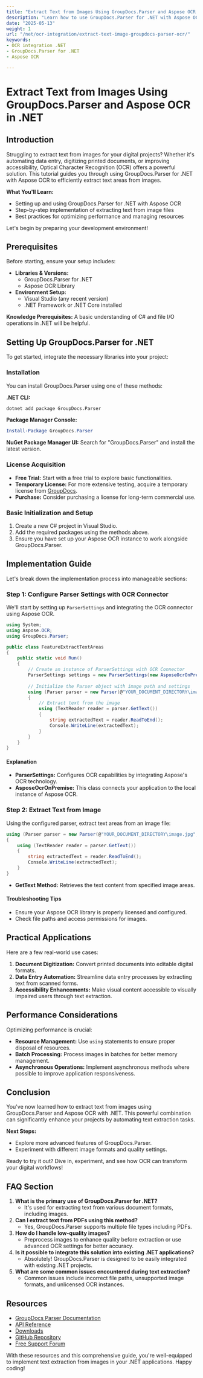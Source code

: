 ```yaml
---
title: "Extract Text from Images Using GroupDocs.Parser and Aspose OCR in .NET"
description: "Learn how to use GroupDocs.Parser for .NET with Aspose OCR to extract text from images, enhancing digital projects through efficient OCR integration."
date: "2025-05-13"
weight: 1
url: "/net/ocr-integration/extract-text-image-groupdocs-parser-ocr/"
keywords:
- OCR integration .NET
- GroupDocs.Parser for .NET
- Aspose OCR

---
```



# Extract Text from Images Using GroupDocs.Parser and Aspose OCR in .NET

## Introduction

Struggling to extract text from images for your digital projects? Whether it's automating data entry, digitizing printed documents, or improving accessibility, Optical Character Recognition (OCR) offers a powerful solution. This tutorial guides you through using GroupDocs.Parser for .NET with Aspose OCR to efficiently extract text areas from images.

**What You'll Learn:**
- Setting up and using GroupDocs.Parser for .NET with Aspose OCR
- Step-by-step implementation of extracting text from image files
- Best practices for optimizing performance and managing resources

Let's begin by preparing your development environment!

## Prerequisites

Before starting, ensure your setup includes:
- **Libraries & Versions:**
  - GroupDocs.Parser for .NET
  - Aspose OCR Library
- **Environment Setup:**
  - Visual Studio (any recent version)
  - .NET Framework or .NET Core installed

**Knowledge Prerequisites:** A basic understanding of C# and file I/O operations in .NET will be helpful.

## Setting Up GroupDocs.Parser for .NET

To get started, integrate the necessary libraries into your project:

### Installation
You can install GroupDocs.Parser using one of these methods:

**.NET CLI:**
```bash
dotnet add package GroupDocs.Parser
```

**Package Manager Console:**
```powershell
Install-Package GroupDocs.Parser
```

**NuGet Package Manager UI:**
Search for "GroupDocs.Parser" and install the latest version.

### License Acquisition
- **Free Trial:** Start with a free trial to explore basic functionalities.
- **Temporary License:** For more extensive testing, acquire a temporary license from [GroupDocs](https://purchase.groupdocs.com/temporary-license/).
- **Purchase:** Consider purchasing a license for long-term commercial use.

### Basic Initialization and Setup
1. Create a new C# project in Visual Studio.
2. Add the required packages using the methods above.
3. Ensure you have set up your Aspose OCR instance to work alongside GroupDocs.Parser.

## Implementation Guide

Let's break down the implementation process into manageable sections:

### Step 1: Configure Parser Settings with OCR Connector
We'll start by setting up `ParserSettings` and integrating the OCR connector using Aspose OCR.

```csharp
using System;
using Aspose.OCR;
using GroupDocs.Parser;

public class FeatureExtractTextAreas
{
    public static void Run()
    {
        // Create an instance of ParserSettings with OCR Connector
        ParserSettings settings = new ParserSettings(new AsposeOcrOnPremise());
        
        // Initialize the Parser object with image path and settings
        using (Parser parser = new Parser(@"YOUR_DOCUMENT_DIRECTORY\image.jpg", settings))
        {
            // Extract text from the image
            using (TextReader reader = parser.GetText())
            {
                string extractedText = reader.ReadToEnd();
                Console.WriteLine(extractedText);
            }
        }
    }
}
```

#### Explanation
- **ParserSettings:** Configures OCR capabilities by integrating Aspose's OCR technology.
- **AsposeOcrOnPremise:** This class connects your application to the local instance of Aspose OCR.

### Step 2: Extract Text from Image
Using the configured parser, extract text areas from an image file:

```csharp
using (Parser parser = new Parser(@"YOUR_DOCUMENT_DIRECTORY\image.jpg", settings))
{
    using (TextReader reader = parser.GetText())
    {
        string extractedText = reader.ReadToEnd();
        Console.WriteLine(extractedText);
    }
}
```

- **GetText Method:** Retrieves the text content from specified image areas.
  
#### Troubleshooting Tips
- Ensure your Aspose OCR library is properly licensed and configured.
- Check file paths and access permissions for images.

## Practical Applications
Here are a few real-world use cases:
1. **Document Digitization:** Convert printed documents into editable digital formats.
2. **Data Entry Automation:** Streamline data entry processes by extracting text from scanned forms.
3. **Accessibility Enhancements:** Make visual content accessible to visually impaired users through text extraction.

## Performance Considerations
Optimizing performance is crucial:
- **Resource Management:** Use `using` statements to ensure proper disposal of resources.
- **Batch Processing:** Process images in batches for better memory management.
- **Asynchronous Operations:** Implement asynchronous methods where possible to improve application responsiveness.

## Conclusion
You've now learned how to extract text from images using GroupDocs.Parser and Aspose OCR with .NET. This powerful combination can significantly enhance your projects by automating text extraction tasks.

**Next Steps:**
- Explore more advanced features of GroupDocs.Parser.
- Experiment with different image formats and quality settings.

Ready to try it out? Dive in, experiment, and see how OCR can transform your digital workflows!

## FAQ Section
1. **What is the primary use of GroupDocs.Parser for .NET?**
   - It's used for extracting text from various document formats, including images.
2. **Can I extract text from PDFs using this method?**
   - Yes, GroupDocs.Parser supports multiple file types including PDFs.
3. **How do I handle low-quality images?**
   - Preprocess images to enhance quality before extraction or use advanced OCR settings for better accuracy.
4. **Is it possible to integrate this solution into existing .NET applications?**
   - Absolutely! GroupDocs.Parser is designed to be easily integrated with existing .NET projects.
5. **What are some common issues encountered during text extraction?**
   - Common issues include incorrect file paths, unsupported image formats, and unlicensed OCR instances.

## Resources
- [GroupDocs Parser Documentation](https://docs.groupdocs.com/parser/net/)
- [API Reference](https://reference.groupdocs.com/parser/net)
- [Downloads](https://releases.groupdocs.com/parser/net/)
- [GitHub Repository](https://github.com/groupdocs-parser/GroupDocs.Parser-for-.NET)
- [Free Support Forum](https://forum.groupdocs.com/c/parser/10)

With these resources and this comprehensive guide, you're well-equipped to implement text extraction from images in your .NET applications. Happy coding!

